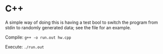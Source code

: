 C++
===

A simple way of doing this is having a test bool to switch the program from 
stdin to randomly generated data; see the file for an example.

Compile: `g++ -o run.out hw.cpp`

Execute: `./run.out`